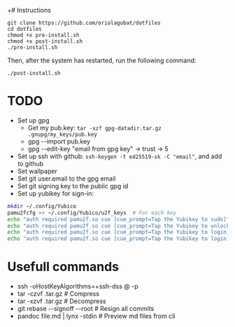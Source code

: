 +# Instructions
```shell
git clone https://github.com/oriolagobat/dotfiles
cd dotfiles
chmod +x pre-install.sh
chmod +x post-install.sh
./pre-install.sh
```
Then, after the system has restarted, run the following command:
```shell
./post-install.sh
```

# TODO
- Set up gpg
	- Get my pub.key: `tar -xzf gpg-datadir.tar.gz .gnupg/my_keys/pub.key`
	- gpg --import pub.key
	- gpg --edit-key "email from gpg key" -> trust -> 5
- Set up ssh with github: `ssh-keygen -t ed25519-sk -C "email"`, and add to github
- Set wallpaper
- Set git user.email to the gpg email
- Set git signing key to the public gpg id
- Set up yubikey for sign-in:
```bash
mkdir ~/.config/Yubico
pamu2fcfg >> ~/.config/Yubico/u2f_keys  # For each key
echo "auth required pamu2f.so cue [cue_prompt=Tap the Yubikey to sudo]" > /etc/pam.d/sudo
echo "auth required pamu2f.so cue [cue_prompt=Tap the Yubikey to unlock]" > /etc/pam.d/i3lock
echo "auth required pamu2f.so cue [cue_prompt=Tap the Yubikey to login]" > /etc/pam.d/login
echo "auth required pamu2f.so cue [cue_prompt=Tap the Yubikey to login]" > /etc/pam.d/system-login
```

# Usefull commands
- ssh -oHostKeyAlgorithms=+ssh-dss <user>@<ip> -p <port>
- tar -czvf <file>.tar.gz <folder> # Compress
- tar -xzvf <file>.tar.gz # Decompress
- git rebase --signoff --root # Resign all commits
- pandoc file.md | lynx -stdin  # Preview md files from cli
